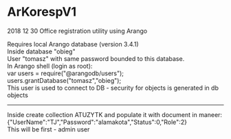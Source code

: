 # ArKorespV1
2018 12 30
Office registration utility using Arango

Requires local Arango database (version 3.4.1)</br>
Inside database "obieg"</br>
User "tomasz" with same password bounded to this database.</br>
In Arango shell (login as root): </br>
var users = require("@arangodb/users");</br>
users.grantDatabase("tomasz","obieg");</br>
This user is used to connect to DB - security for objects is generated in db objects</br>
<hr>
<div>
Inside create collection ATUZYTK and populate it with document in maneer: </br>
{"UserName":"TJ","Password":"alamakota","Status":0,"Role":2} </br>
This will be first - admin user
</div>
